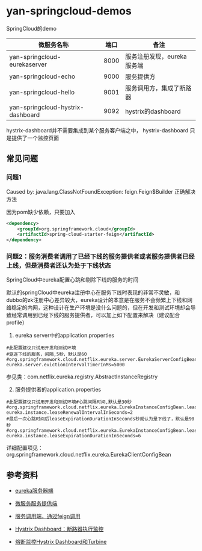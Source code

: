 # yan-springcloud-demos

SpringCloud的demo


|微服务名称|端口|备注|
|---|---|---|
|yan-springcloud-eurekaserver|8000|服务注册发现，eureka服务端|
|yan-springcloud-echo|9000|服务提供方|
|yan-springcloud-hello|9001|服务调用方，集成了断路器|
|yan-springcloud-hystrix-dashboard|9092|hystrix的dashboard|

hystrix-dashboard并不需要集成到某个服务客户端之中， hystrix-dashboard 只是提供了一个监控页面

## 常见问题

### 问题1

Caused by: java.lang.ClassNotFoundException: feign.Feign$Builder 正确解决方法

因为pom缺少依赖，只要加入

```XML
<dependency>
    <groupId>org.springframework.cloud</groupId>
    <artifactId>spring-cloud-starter-feign</artifactId>
</dependency>

```

### 问题2：服务消费者调用了已经下线的服务提供者或者服务提供者已经上线，但是消费者还认为处于下线状态

SpringCloud中eureka配置心跳和剔除下线的服务的时间

默认的springCloud中eureka注册中心在服务下线时表现的非常不灵敏，和dubbo的zk注册中心差异较大，eureka设计的本意是在服务不会频繁上下线和网络稳定的内网，这种设计在生产环境是没什么问题的，但在开发和测试环境却会导致经常调用到已经下线的服务提供者，可以加上如下配置来解决（建议配合profile）

1. eureka server中的application.properties

```properties
#此配置建议只试用开发和测试环境
#驱逐下线的服务，间隔,5秒，默认是60
#org.springframework.cloud.netflix.eureka.server.EurekaServerConfigBean.evictionIntervalTimerInMs
eureka.server.evictionIntervalTimerInMs=5000
```

参见类：com.netflix.eureka.registry.AbstractInstanceRegistry

2. 服务提供者的application.properties

```properties
#此配置建议只试用开发和测试环境#心跳间隔时间,默认是30秒
#org.springframework.cloud.netflix.eureka.EurekaInstanceConfigBean.leaseRenewalIntervalInSeconds
eureka.instance.leaseRenewalIntervalInSeconds=2
#最后一次心跳时间后leaseExpirationDurationInSeconds秒就认为是下线了，默认是90秒
#org.springframework.cloud.netflix.eureka.EurekaInstanceConfigBean.leaseExpirationDurationInSeconds
eureka.instance.leaseExpirationDurationInSeconds=6
```

详细配置项见：org.springframework.cloud.netflix.eureka.EurekaClientConfigBean

## 参考资料

- [eureka服务器端](./yan-springcloud-eurekaserver/README.md)

- [微服务服务提供端](./yan-springcloud-echo/README.md)

- [服务调用端，通过feign调用](./yan-springcloud-hello/README.md)

- [Hystrix Dashboard：断路器执行监控](https://cloud.tencent.com/developer/article/1512144)

- [熔断监控Hystrix Dashboard和Turbine](http://www.ityouknow.com/springcloud/2017/05/18/hystrix-dashboard-turbine.html)

